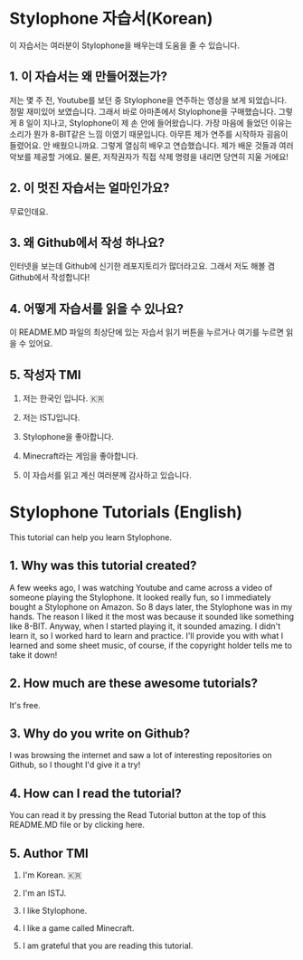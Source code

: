 # Stylophone 자습서(Korean)

이 자습서는 여러분이 Stylophone을 배우는데 도움을 줄 수 있습니다.

## 1. 이 자습서는 왜 만들어졌는가?

저는 몇 주 전, Youtube를 보던 중 Stylophone을 연주하는 영상을 보게 되었습니다. 정말 재미있어 보였습니다. 그래서 바로 아마존에서 Stylophone을 구매했습니다. 그렇게 8 일이 지나고, Stylophone이 제 손 안에 들어왔습니다. 가장 마음에 들었던 이유는 소리가 뭔가 8-BIT같은 느낌 이였기 때문입니다. 아무튼 제가 연주를 시작하자 굉음이 들렸어요. 안 배웠으니까요. 그렇게 열심히 배우고 연습했습니다. 제가 배운 것들과 여러 악보를 제공할 거에요. 물론, 저작권자가 직접 삭제 명령을 내리면 당연히 지울 거에요!

## 2. 이 멋진 자습서는 얼마인가요?

무료인데요.

## 3. 왜 Github에서 작성 하나요?

인터넷을 보는데 Github에 신기한 레포지토리가 많더라고요. 그래서 저도 해볼 겸 Github에서 작성합니다!

## 4. 어떻게 자습서를 읽을 수 있나요?

이 README.MD 파일의 최상단에 있는 자습서 읽기 버튼을 누르거나 여기를 누르면 읽을 수 있어요.

## 5. 작성자 TMI

1. 저는 한국인 입니다. 🇰🇷

2. 저는 ISTJ입니다.

3. Stylophone을 좋아합니다.

4. Minecraft라는 게임을 좋아합니다.

5. 이 자습서를 읽고 계신 여러분께 감사하고 있습니다.



# Stylophone Tutorials (English)

This tutorial can help you learn Stylophone.

## 1. Why was this tutorial created?

A few weeks ago, I was watching Youtube and came across a video of someone playing the Stylophone. It looked really fun, so I immediately bought a Stylophone on Amazon. So 8 days later, the Stylophone was in my hands. The reason I liked it the most was because it sounded like something like 8-BIT. Anyway, when I started playing it, it sounded amazing. I didn't learn it, so I worked hard to learn and practice. I'll provide you with what I learned and some sheet music, of course, if the copyright holder tells me to take it down!

## 2. How much are these awesome tutorials?

It's free.

## 3. Why do you write on Github?

I was browsing the internet and saw a lot of interesting repositories on Github, so I thought I'd give it a try!

## 4. How can I read the tutorial?

You can read it by pressing the Read Tutorial button at the top of this README.MD file or by clicking here.

## 5. Author TMI

1. I'm Korean. 🇰🇷

2. I'm an ISTJ.
3. I like Stylophone.
4. I like a game called Minecraft.
5. I am grateful that you are reading this tutorial.
